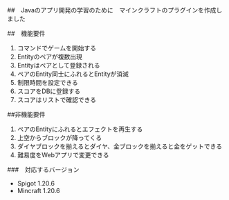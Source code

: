 ##　Javaのアプリ開発の学習のために　マインクラフトのプラグインを作成しました

##　機能要件
1. コマンドでゲームを開始する
2. Entityのペアが複数出現
3. Entityはペアとして登録される
4. ペアのEntity同士にふれるとEntityが消滅
5. 制限時間を設定できる
6. スコアをDBに登録する
7. スコアはリストで確認できる

##非機能要件
1. ペアのEntityにふれるとエフェクトを再生する
2. 上空からブロックが降ってくる
3. ダイヤブロックを揃えるとダイヤ、金ブロックを揃えると金をゲットできる
4. 難易度をWebアプリで変更できる

###　対応するバージョン
- Spigot 1.20.6
- Mincraft 1.20.6
